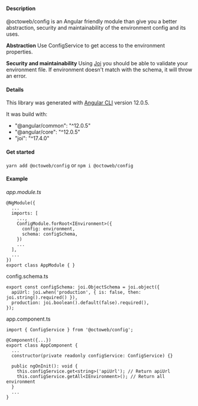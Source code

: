 #### Description

@octoweb/config is an Angular friendly module than give you a better abstraction, security and maintainability of the environment config and its uses.

**Abstraction**
Use ConfigService to get access to the environment properties.

**Security and maintainability**
Using [Joi](https://joi.dev) you should be able to validate your environment file. If environment doesn't match with the schema, it will throw an error.

#### Details

This library was generated with [Angular CLI](https://github.com/angular/angular-cli) version 12.0.5.

It was build with:

- "@angular/common": "^12.0.5"
- "@angular/core": "^12.0.5"
- "joi": "^17.4.0"


#### Get started

`yarn add @octoweb/config` or `npm i @octoweb/config`

#### Example

*app.module.ts*
```
@NgModule({
  ...
  imports: [
    ...,
    ConfigModule.forRoot<IEnvironment>({
      config: environment,
      schema: configSchema,
    })
    ...
  ],
  ...
})
export class AppModule { }
```

config.schema.ts
```
export const configSchema: joi.ObjectSchema = joi.object({
  apiUrl: joi.when('production', { is: false, then: joi.string().required() }),
  production: joi.boolean().default(false).required(),
});
```

app.component.ts
```
import { ConfigService } from '@octoweb/config';

@Component({...})
export class AppComponent {
  ...
  constructor(private readonly configService: ConfigService) {}

  public ngOnInit(): void {
    this.configService.get<string>('apiUrl'); // Return apiUrl
    this.configService.getAll<IEnvironment>(); // Return all environment
  }
  ...
}
```